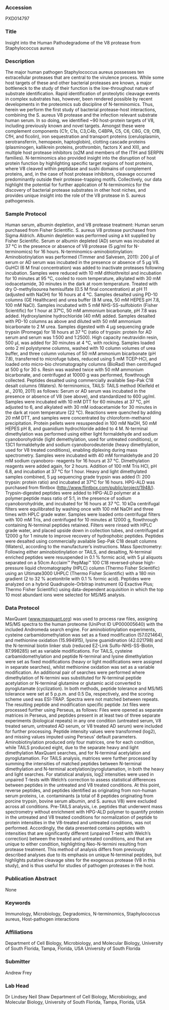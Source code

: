 ### Accession
PXD014797

### Title
Insight into the Human Pathodegradome of the V8 protease from Staphylococcus aureus

### Description
The major human pathogen Staphylococcus aureus possesses ten extracellular proteases that are central to the virulence process. While some host targets of these and other bacterial proteases are known, a major bottleneck to the study of their function is the low-throughout nature of substrate identification. Rapid identification of proteolytic cleavage events in complex substrates has, however, been rendered possible by recent developments in the proteomics sub discipline of N-terminomics. Thus, herein we perform the first study of bacterial protease-host interactions, combining the S. aureus V8 protease and the infection relevant substrate human serum. In so doing, we identified ~90 host-protein targets of V8, including previously known and novel targets. Amongst these were complement components (C1r, C1s, C3,C4b, C4BPA, C5, C6, C8G, C9, CfB, CfH, and ficolin), iron sequestration and transport proteins (ceruloplasmin, serotransferrin, hemopexin, haptoglobin), clotting cascade proteins (plasminogen, kallikrein proteins, prothrombin, factors X and XII), and multiple host protease inhibitors (α2M and members of the ITIH and SERPIN families). N-terminomics also provided insight into the disruption of host protein function by highlighting specific target regions of host proteins, where V8 cleaved within peptidase and sushi domains of complement proteins, and, in the case of host protease inhibitors, cleavage occurred predominantly outside their protease-trapping motifs. Collectively, our data highlight the potential for further application of N-terminomics for the discovery of bacterial protease substrates in other host niches, and provides unique insight into the role of the V8 protease in S. aureus pathogenesis.

### Sample Protocol
Human serum, albumin depletion, and V8 protease treatment: Human serum purchased from Fisher Scientific. S. aureus V8 protease purchased from Sigma Aldrich. Albumin depletion was performed using a kit supplied by Fisher Scientific. Serum or albumin depleted (AD) serum was incubated at 37 °C in the presence or absence of V8 protease (5 µg/ml for N-terminomics) for 16 hours. N-terminomics-aminobiotinylation: Aminobiotinylation was performed (Timmer and Salvesen, 2011): 200 µl of serum or AD serum was incubated in the presence or absence of 5 µg V8. GuHCl (6 M final concentration) was added to inactivate proteases following incubation. Samples were reduced with 10 mM dithiothreitol and incubation for 10 minutes at 95 °C, cooled to room temperature, alkylated with 30 mM iodoacetamide, 30 minutes in the dark at room temperature. Treated with dry O-methylisourea hemisulfate (0.5 M final concentration) at pH 11 (adjusted with NaOH) for 16 hours at 4 °C. Samples desalted using PD-10 columns (GE Healthcare) and urea buffer (8 M urea, 50 mM HEPES pH 7.8, 100 mM NaCl). Samples incubated with 5 mM NHS-SS-sulfobiotin (Fisher Scientific) for 1 hour at 37°C, 50 mM ammonium bicarbonate, pH 7.8 was added. Hydroxylamine hydrochloride (40 mM) added. Samples desalted with PD-10 columns as above and diluted with 50 mM ammonium bicarbonate to 2 M urea. Samples digested with 4 µg sequencing grade trypsin (Promega) for 18 hours at 37 °C (ratio of trypsin: protein for AD serum and serum was 1:500 and 1:2500). High capacity neutravidin resin, 500 µl, was added for 30 minutes at 4 °C, with rocking. Samples loaded onto 2 ml polystyrene columns, washed with 10 column volumes of urea buffer, and three column volumes of 50 mM ammonium bicarbonate (pH 7.8), transferred to microfuge tubes, reduced using 5 mM TCEP-HCl, and loaded onto micro-bio chromatography columns (BioRad) then centrifuged at 500 g for 30 s. Resin was washed twice with 50 mM ammonium bicarbonate, and centrifuged at 10000 g was performed, flowthrough collected. Peptides desalted using commercially available Sep-Pak C18 desalt columns (Waters). N-terminomics, TAILS: TAILS method (Kleifeld et al., 2010, 2011) as follows: Serum or AD serum was incubated in the presence or absence of V8 (see above), and standardized to 600 µg/ml. Samples were incubated with 10 mM DTT for 60 minutes at 37 °C, pH adjusted to 6, and alkylated with 30 mM iodoacetamide for 30 minutes in the dark at room temperature (22 °C). Reactions were quenched by adding 20 mM DTT, and samples were concentrated by chloroform-methanol precipitation. Protein pellets were resuspended in 100 mM NaOH, 50 mM HEPES pH 8, and guanidium hydrochloride added to 4 M. N-terminal dimethylation was performed using either light formaldehyde and sodium cyanoborohydride (light demethylation, used for untreated conditions), or 13C1 formaldehyde and sodium cyanoborodeuteride (heavy dimethylation, used for V8 treated conditions), enabling diplexing during mass spectrometry. Samples were incubated with 40 mM formaldehyde and 20 mM sodium cyanoboro- reagents for 16 hours at 37 °C. Dimethylation reagents were added again, for 2 hours. Addition of 100 mM Tris HCl, pH 6.8, and incubation at 37 °C for 1 hour. Heavy and light dimethylated samples combined, 5 µg sequencing grade trypsin was added (1: 200 trypsin: protein ratio) and incubated at 37°C for 16 hours. HPG-ALD was purchased from flintbox (http://www.flintbox.com/public/project/1948/). Trypsin-digested peptides were added to HPG-ALD polymer at a polymer:peptide mass ratio of 5:1, in the presence of sodium cyanoborohydride, and incubated for 16 hours at 37 °C.  10 kDa centrifugal filters were equilibrated by washing once with 100 mM NaOH and three times with HPLC grade water. Samples were loaded onto centrifugal filters with 100 mM Tris, and centrifuged for 10 minutes at 12000 g, flowthrough containing N-terminal peptides retained. Filters were rinsed with HPLC grade water, and placed upside down in collection tubes, and centrifuged at 12000 g for 1 minute to improve recovery of hydrophobic peptides. Peptides were desalted using commercially available Sep-Pak C18 desalt columns (Waters), according to the manufacturer’s instructions. Mass Spectrometry: Following either aminobiotinylation or TAILS, and desalting, N-terminal enriched peptides were resuspended in 0.1 % formic acid, with 5 µl aliquots separated on a 50cm Acclaim™ PepMap™ 100 C18 reversed-phase high-pressure liquid chromatography (HPLC) column (Thermo Fisher Scientific) using an Ultimate3000 UHPLC (Thermo Fisher Scientific) with a 180 min gradient (2 to 32 % acetonitrile with 0.1 % formic acid). Peptides were analyzed on a hybrid Quadrupole-Orbitrap instrument (Q Exactive Plus; Thermo Fisher Scientific) using data-dependent acquisition in which the top 10 most abundant ions were selected for MS/MS analysis.

### Data Protocol
MaxQuant (www.maxquant.org) was used to process raw files, assigning MS/MS spectra to the human proteome (UniProt ID UP000005640) with the included Andromeda search engine. For aminobiotinylation experiments, cysteine carbamidomethylation was set as a fixed modification (57.021464), and methionine oxidation (15.994915), lysine guanidination (42.021798) and the N-terminal biotin linker stub (reduced EZ-Link Sulfo-NHS-SS-Biotin, 87.998285) set as variable modifications. For TAILS, cysteine carbamidomethylation and peptide N-terminal and lysine dimethylation were set as fixed modifications (heavy or light modifications were assigned in separate searches), whilst methionine oxidation was set as a variable modification. An additional pair of searches were performed where dimethylation of N-termini was substituted for N-terminal peptide acetylation or N-terminal glutamine or glutamic acid converted to pyroglutamate (cyclization). In both methods, peptide tolerance and MS/MS tolerance were set at 5 p.p.m. and 0.5 Da, respectively, and the scoring scheme used was ESI-TRAP. Spectra were not matched between repeats. The resulting peptide and modification specific peptide .txt files were processed further using Perseus, as follows: Files were opened as separate matrices in Perseus, and peptides present in at least two of three separate experiments (biological repeats) in any one condition (untreated serum, V8 treated serum, untreated AD serum, or V8 treated AD serum) were included for further processing. Peptide intensity values were transformed (log2), and missing values imputed using Perseus’ default parameters. Aminobiotinylation produced only four matrices, one for each condition, while TAILS produced eight, due to the separate heavy and light dimethylation MaxQuant searches, and for N-terminal acetylation and pyroglutamation. For TAILS analysis, matrices were further processed by summing the intensities of matched peptides between N-terminal dimethylation and N-terminal acetylation/pyroglutamation, in both the heavy and light searches. For statistical analysis, log2 intensities were used in unpaired T-tests with Welch’s correction to assess statistical differences between peptides in the untreated and V8 treated conditions. At this point, reverse peptides, and peptides identified as originating from non-human serum proteins, i.e. contaminants (a total of 8 peptides originating from porcine trypsin, bovine serum albumin, and S. aureus V8) were excluded across all conditions. Pre-TAILS analysis, i.e. peptides that underwent mass spectrometry without enrichment with HPG-ALD polymer to quantify protein in the untreated and V8 treated conditions for normalization of peptide to protein intensities in the V8-treated and untreated conditions, was not performed. Accordingly, the data presented contains peptides with intensities that are significantly different (unpaired T-test with Welch’s correction) between the treated and untreated conditions, and that are unique to either condition, highlighting Neo-N-termini resulting from protease treatment. This method of analysis differs from previously described analyses due to its emphasis on unique N-terminal peptides, but highlights putative cleavage sites for the exogenous protease (V8 in this study), and is thus useful for studies of pathogen proteases in the host.

### Publication Abstract
None

### Keywords
Immunology, Microbiology, Degradomics, N-terminomics, Staphylococcus aureus, Host-pathogen interactions

### Affiliations
Department of Cell Biology, Microbiology, and Molecular Biology, University of South Florida, Tampa, Florida, USA
University of South Florida

### Submitter
Andrew Frey

### Lab Head
Dr Lindsey Neil Shaw
Department of Cell Biology, Microbiology, and Molecular Biology, University of South Florida, Tampa, Florida, USA


